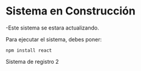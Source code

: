 <h1>Sistema en Construcción</h1>

-Este sistema se estara actualizando.

Para ejecutar el sistema, debes poner:

```npm install react```

Sistema de registro 2
